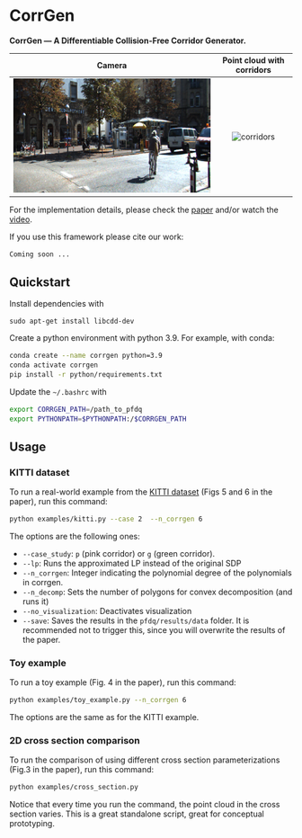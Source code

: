 # CorrGen

**CorrGen — A Differentiable Collision-Free Corridor Generator.**

|              Camera              |   Point cloud with corridors    |
| :------------------------------: | :-----------------------------: |
| ![camera](docs/kitti_camera.png) | ![corridors](docs/e2_kitti.gif) |

For the implementation details, please check the [paper](https://jonarriza96.github.io/#contact) and/or watch the [video](https://jonarriza96.github.io/#contact).

If you use this framework please cite our work:

```
Coming soon ...
```

## Quickstart

Install dependencies with

```
sudo apt-get install libcdd-dev
```

Create a python environment with python 3.9. For example, with conda:

```bash
conda create --name corrgen python=3.9
conda activate corrgen
pip install -r python/requirements.txt
```

Update the `~/.bashrc` with

```bash
export CORRGEN_PATH=/path_to_pfdq
export PYTHONPATH=$PYTHONPATH:/$CORRGEN_PATH
```

## Usage

### KITTI dataset

To run a real-world example from the [KITTI dataset](https://www.cvlibs.net/datasets/kitti/raw_data.php) (Figs 5 and 6 in the paper), run this command:

```bash
python examples/kitti.py --case 2  --n_corrgen 6
```

The options are the following ones:

- `--case_study`: `p` (pink corridor) or `g` (green corridor).
- `--lp`: Runs the approximated LP instead of the original SDP
- `--n_corrgen`: Integer indicating the polynomial degree of the polynomials in corrgen.
- `--n_decomp`: Sets the number of polygons for convex decomposition (and runs it)
- `--no_visualization`: Deactivates visualization
- `--save`: Saves the results in the `pfdq/results/data` folder. It is recommended not to trigger this, since you will overwrite the results of the paper.

### Toy example

To run a toy example (Fig. 4 in the paper), run this command:

```bash
python examples/toy_example.py --n_corrgen 6
```

The options are the same as for the KITTI example.

### 2D cross section comparison

To run the comparison of using different cross section parameterizations (Fig.3 in the paper), run this command:

```bash
python examples/cross_section.py
```

Notice that every time you run the command, the point cloud in the cross section varies. This is a great standalone script, great for conceptual prototyping.
